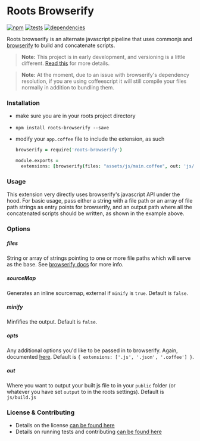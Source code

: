 Roots Browserify
================

[![npm](http://img.shields.io/npm/v/roots-browserify.svg?style=flat)](https://badge.fury.io/js/roots-browserify) [![tests](http://img.shields.io/travis/carrot/roots-browserify/master.svg?style=flat)](https://travis-ci.org/carrot/roots-browserify) [![dependencies](http://img.shields.io/gemnasium/carrot/roots-browserify.svg?style=flat)](https://gemnasium.com/carrot/roots-browserify)

Roots browserify is an alternate javascript pipeline that uses commonjs and [browserify](http://browserify.org) to build and concatenate scripts.

> **Note:** This project is in early development, and versioning is a little different. [Read this](http://markup.im/#q4_cRZ1Q) for more details.

> **Note:** At the moment, due to an issue with browserify's dependency resolution, if you are using coffeescript it will still compile your files normally in addition to bundling them.

### Installation

- make sure you are in your roots project directory
- `npm install roots-browserify --save`
- modify your `app.coffee` file to include the extension, as such

  ```coffee
  browserify = require('roots-browserify')

  module.exports =
    extensions: [browserify(files: "assets/js/main.coffee", out: 'js/build.js')]
  ```

### Usage

This extension very directly uses browserify's javascript API under the hood. For basic usage, pass either a string with a file path or an array of file path strings as entry points for browserify, and an output path where all the concatenated scripts should be written, as shown in the example above.

### Options

##### files
String or array of strings pointing to one or more file paths which will serve as the base. See [browserify docs](https://github.com/substack/node-browserify#var-b--browserifyfiles-or-opts) for more info.

##### sourceMap
Generates an inline sourcemap, external if `minify` is `true`. Default is `false`.

##### minify
Minfifies the output. Default is `false`.

##### opts
Any additional options you'd like to be passed in to browserify. Again, documented [here](https://github.com/substack/node-browserify#var-b--browserifyfiles-or-opts). Default is `{ extensions: ['.js', '.json', '.coffee'] }`.

##### out
Where you want to output your built js file to in your `public` folder (or whatever you have set `output` to in the roots settings). Default is `js/build.js`

### License & Contributing

- Details on the license [can be found here](LICENSE.md)
- Details on running tests and contributing [can be found here](contributing.md)
